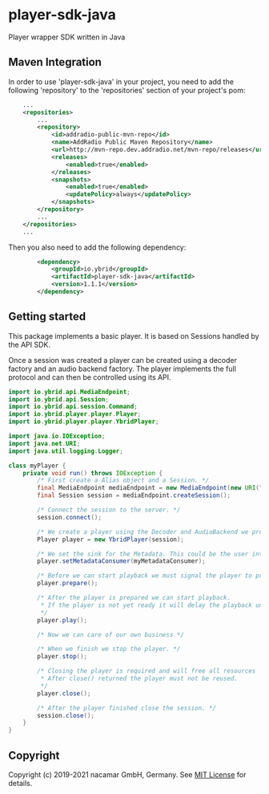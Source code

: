 # player-sdk-java
Player wrapper SDK written in Java

## Maven Integration

In order to use 'player-sdk-java' in your project, you need to add the following 'repository' to the 'repositories' section of your project's pom:
```xml
    ...
    <repositories>
        ...
        <repository>
            <id>addradio-public-mvn-repo</id>
            <name>AddRadio Public Maven Repository</name>
            <url>http://mvn-repo.dev.addradio.net/mvn-repo/releases</url>
            <releases>
                <enabled>true</enabled>
            </releases>
            <snapshots>
                <enabled>true</enabled>
                <updatePolicy>always</updatePolicy>
            </snapshots>
        </repository>
        ...
    </repositories>
    ...
```
Then you also need to add the following dependency:
```xml
        <dependency>
            <groupId>io.ybrid</groupId>
            <artifactId>player-sdk-java</artifactId>
            <version>1.1.1</version>
        </dependency>
```

## Getting started
This package implements a basic player. It is based on Sessions handled by the API SDK.

Once a session was created a player can be created using a decoder factory and an audio backend factory.
The player implements the full protocol and can then be controlled using its API.

```java
import io.ybrid.api.MediaEndpoint;
import io.ybrid.api.Session;
import io.ybrid.api.session.Command;
import io.ybrid.player.player.Player;
import io.ybrid.player.player.YbridPlayer;

import java.io.IOException;
import java.net.URI;
import java.util.logging.Logger;

class myPlayer {
    private void run() throws IOException {
        /* First create a Alias object and a Session. */
        final MediaEndpoint mediaEndpoint = new MediaEndpoint(new URI("https://stagecast.ybrid.io/adaptive-demo"));
        final Session session = mediaEndpoint.createSession();

        /* Connect the session to the server. */
        session.connect();

        /* We create a player using the Decoder and AudioBackend we provide */
        Player player = new YbridPlayer(session);

        /* We set the sink for the Metadata. This could be the user interface. */
        player.setMetadataConsumer(myMetadataConsumer);

        /* Before we can start playback we must signal the player to prepare. */
        player.prepare();

        /* After the player is prepared we can start playback.
         * If the player is not yet ready it will delay the playback until it is ready.
         */
        player.play();

        /* Now we can care of our own business */

        /* When we finish we stop the player. */
        player.stop();

        /* Closing the player is required and will free all resources
         * After close() returned the player must not be reused.
         */
        player.close();

        /* After the player finished close the session. */
        session.close();
    }
}
```

## Copyright
Copyright (c) 2019-2021 nacamar GmbH, Germany. See [MIT License](LICENSE) for details.
